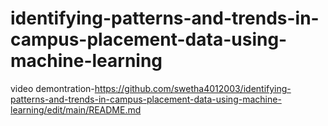 # identifying-patterns-and-trends-in-campus-placement-data-using-machine-learning
video demontration-https://github.com/swetha4012003/identifying-patterns-and-trends-in-campus-placement-data-using-machine-learning/edit/main/README.md
